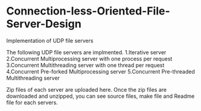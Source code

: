 # Connection-less-Oriented-File-Server-Design
Implementation of UDP file servers 


The following UDP file servers are implmented. 1.Iterative server 2.Concurrent Multiprocessing server with one process per request 3.Concurrent Multithreading server with one thread per request 4.Concurrent Pre-forked Multiprocessing server 5.Concurrent Pre-threaded Multithreading server

Zip files of each server are uploaded here. Once the zip files are downloaded and unzipped, you can see source files, make file and Readme file for each servers.
